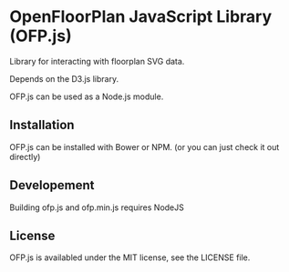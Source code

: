 # OpenFloorPlan JavaScript Library (OFP.js)

Library for interacting with floorplan SVG data.

Depends on the D3.js library.

OFP.js can be used as a Node.js module.

## Installation

OFP.js can be installed with Bower or NPM. (or you can just check it out directly)

## Developement

Building ofp.js and ofp.min.js requires NodeJS

## License

OFP.js is availabled under the MIT license, see the LICENSE file.